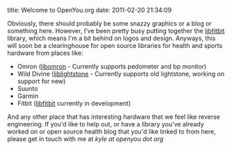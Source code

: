 title: Welcome to OpenYou.org
date: 2011-02-20 21:34:09 

Obviously, there should probably be some snazzy graphics or a blog
or something here. However, I've been pretty busy putting together the
[libfitbit](http://www.github.com/openyou/libfitbit/) 
library, which means I'm a bit behind on logos and design. Anyways,
this will soon be a clearinghouse for open source libraries for health
and sports hardware from places like:

* Omron ([libomron](http://www.github.com/qdot/libomron) - Currently supports pedometer and bp monitor)
* Wild Divine ([liblightstone](http://www.github.com/qdot/liblightstone) - Currently supports old lightstone, working on support for new)
* Suunto
* Garmin
* Fitbit ([libfitbit](http://www.github.com/qdot/libfitbit) currently in development)

And any other place that has interesting hardware that we feel like
reverse engineering. If you'd like to help out, or have a library
you've already worked on or open source health blog that you'd like
linked to from here, please get in touch with me at *kyle at openyou
dot org*
